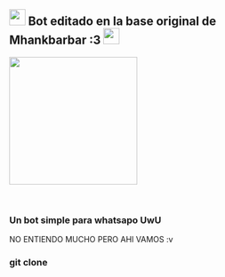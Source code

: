 ## <img src="https://i.gifer.com/origin/84/84b7d7e62befb51f831bc0ed938c8742.gif" width="29px"> Bot editado en la base original de Mhankbarbar :3 <img src="https://thumbs.gfycat.com/AdolescentAgileCoqui-size_restricted.gif" width="29px">
<img src="https://64.media.tumblr.com/d6951107d7436c006bffd4e485eefc4d/tumblr_mqu238Cng11rfw7flo1_400.gif" width="230" height="230"/>
</p>
<br>


 
</details>

### Un bot simple para whatsapo UwU
NO ENTIENDO MUCHO PERO AHI VAMOS :v

### git clone 


